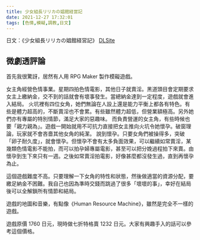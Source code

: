 ```yaml
---
title: 少女組長リリカの娼館経営記
date: 2021-12-27 17:32:01
tags: [色情,模礙,調教,日文]
---
```


日文：《少女組長リリカの娼館経営記》 [DLSite](https://www.dlsite.com/maniax/work/=/product_id/RJ295803.html)

## 微劇透評論

首先我很驚訝，居然有人用 RPG Maker 製作模礙遊戲。

女主角經營色情事業。星期四拍色情電影，其他日子就賣淫。黑道頭目會定期要求女主上繳納金，交不到的話就會有壞事發生。當總納金達到一定程度，遊戲就會進入結局。
火坑裡有四位女角，她們無論在人設上還是能力平衡上都各有特色。有些是體力超高的，不斷賣淫也不會累。有些雖然體力超低，但營業額極高。另外她們亦有專屬的特別情節，滿足大家的惡趣味。
而負責營運的女主角，有些時候也要「親力親為」。遊戲一開始就用不可抗力直接把女主推向火坑令她懷孕。破窗理論，玩家就不會吝嗇其他女角的純潔。
說到懷孕。只要女角們被操得多，突破「卵子耐久度」，就會懷孕。但懷孕不會有太多負面效果，可以繼續如常賣淫，某幾類色情電影不能拍，而可以拍孕婦專屬電影，甚至可以把分娩過程拍下來賣。由懷孕到生下來只有一週。之後如常賣淫拍電影，好像甚麼都沒發生過，直到再懷孕為止。

這個遊戲難度不高。只要理解一下女角的特性和狀態，然後做適當的資源分配，要繳足納金不困難。我自己也因為準時交錢而跳過了很多「壞壞的事」，幸好在結局後可以全解鎖所有情節和結局。

遊戲的地圖和音樂，有點像《Human Resource Machine》，雖然是完全不一樣的遊戲。

遊戲原價 1760 日元，現時做七折特格賣 1232 日元。大家有興趣手入的話可以參考這個價格。
